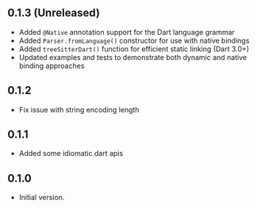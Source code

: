 ## 0.1.3 (Unreleased)
- Added `@Native` annotation support for the Dart language grammar
- Added `Parser.fromLanguage()` constructor for use with native bindings
- Added `treeSitterDart()` function for efficient static linking (Dart 3.0+)
- Updated examples and tests to demonstrate both dynamic and native binding approaches

## 0.1.2
- Fix issue with string encoding length

## 0.1.1
- Added some idiomatic dart apis

## 0.1.0
- Initial version.
